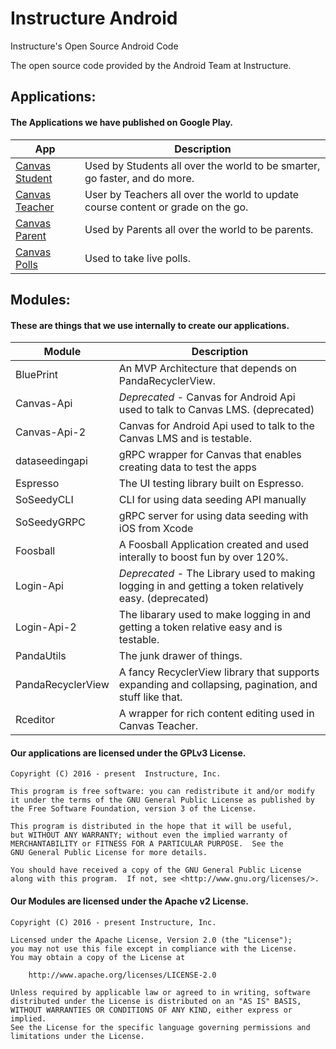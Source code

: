 # Instructure Android

Instructure's Open Source Android Code

The open source code provided by the Android Team at Instructure.

## Applications:

#### The Applications we have published on Google Play.

App | Description
--- | ---
[Canvas Student][canvas]      | Used by Students all over the world to be smarter, go faster, and do more.
[Canvas Teacher][teacher]     | User by Teachers all over the world to update course content or grade on the go.
[Canvas Parent][parent]       | Used by Parents all over the world to be parents.
[Canvas Polls][polls]         | Used to take live polls.

[canvas]: https://play.google.com/store/apps/details?id=com.instructure.candroid
[teacher]: https://play.google.com/store/apps/details?id=com.instructure.teacher
[parent]: https://play.google.com/store/apps/details?id=com.instructure.parentapp
[polls]: https://play.google.com/store/apps/details?id=com.instructure.androidpolling.app

## Modules:

#### These are things that we use internally to create our applications.

Module | Description
   --- | ---
BluePrint    | An MVP Architecture that depends on PandaRecyclerView.
Canvas-Api   | *Deprecated* - Canvas for Android Api used to talk to Canvas LMS. (deprecated)
Canvas-Api-2 | Canvas for Android Api used to talk to the Canvas LMS and is testable.
dataseedingapi| gRPC wrapper for Canvas that enables creating data to test the apps
Espresso     | The UI testing library built on Espresso.
SoSeedyCLI   | CLI for using data seeding API manually
SoSeedyGRPC  | gRPC server for using data seeding with iOS from Xcode
Foosball     | A Foosball Application created and used interally to boost fun by over 120%.
Login-Api    | *Deprecated* - The Library used to making logging in and getting a token relatively easy. (deprecated)
Login-Api-2  | The libarary used to make logging in and getting a token relative easy and is testable.
PandaUtils   | The junk drawer of things.
PandaRecyclerView | A fancy RecyclerView library that supports expanding and collapsing, pagination, and stuff like that.
Rceditor     | A wrapper for rich content editing used in Canvas Teacher.

#### Our applications are licensed under the GPLv3 License.

```
Copyright (C) 2016 - present  Instructure, Inc.

This program is free software: you can redistribute it and/or modify
it under the terms of the GNU General Public License as published by
the Free Software Foundation, version 3 of the License.

This program is distributed in the hope that it will be useful,
but WITHOUT ANY WARRANTY; without even the implied warranty of
MERCHANTABILITY or FITNESS FOR A PARTICULAR PURPOSE.  See the
GNU General Public License for more details.

You should have received a copy of the GNU General Public License
along with this program.  If not, see <http://www.gnu.org/licenses/>.
 ```

#### Our Modules are licensed under the Apache v2 License.

```
Copyright (C) 2016 - present Instructure, Inc.

Licensed under the Apache License, Version 2.0 (the "License");
you may not use this file except in compliance with the License.
You may obtain a copy of the License at

    http://www.apache.org/licenses/LICENSE-2.0

Unless required by applicable law or agreed to in writing, software
distributed under the License is distributed on an "AS IS" BASIS,
WITHOUT WARRANTIES OR CONDITIONS OF ANY KIND, either express or implied.
See the License for the specific language governing permissions and
limitations under the License.
```
